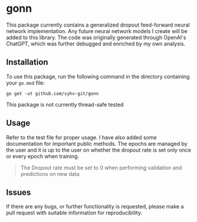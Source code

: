 # gonn

This package currently contains a generalized dropout feed-forward neural network implementation. Any future neural network models I create will be added to this library. The code was originally generated through OpenAI's ChatGPT, which was further debugged and enriched by my own analysis.

## Installation

To use this package, run the following command in the directory containing your `go.mod` file:

```go get -ut github.com/syhv-git/gonn```

This package is not currently thread-safe tested

## Usage

Refer to the test file for proper usage. I have also added some documentation for important public methods. The epochs are managed by the user and it is up to the user on whether the dropout rate is set only once or every epoch when training.
> The Dropout rate must be set to 0 when performing validation and predictions on new data

## Issues

If there are any bugs, or further functionality is requested, please make a pull request with suitable information for reproducibility.
